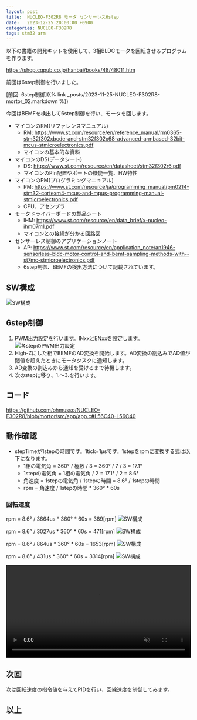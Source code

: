 ```yaml
---
layout: post
title:  NUCLEO-F302R8 モータ センサーレス6step
date:   2023-12-25 20:00:00 +0900
categories: NUCLEO-F302R8
tags: stm32 arm
---
```


以下の書籍の開発キットを使用して、3相BLDCモータを回転させるプログラムを作ります。

<https://shop.cqpub.co.jp/hanbai/books/48/48011.htm>

前回は6step制御を行いました。

[前回: 6step制御]({% link _posts/2023-11-25-NUCLEO-F302R8-mortor_02.markdown %})

今回はBEMFを検出して6step制御を行い、モータを回します。

* マイコンのRM(リファレンスマニュアル)
  * RM: <https://www.st.com/resource/en/reference_manual/rm0365-stm32f302xbcde-and-stm32f302x68-advanced-armbased-32bit-mcus-stmicroelectronics.pdf>
  * マイコンの基本的な資料
* マイコンのDS(データシート)
  * DS: <https://www.st.com/resource/en/datasheet/stm32f302r6.pdf>
  * マイコンのPin配置やポートの機能一覧、HW特性
* マイコンのPM(プログラミングマニュアル)
  * PM: <https://www.st.com/resource/ja/programming_manual/pm0214-stm32-cortexm4-mcus-and-mpus-programming-manual-stmicroelectronics.pdf>
  * CPU、アセンブラ
* モータドライバーボードの製品シート
  * IHM: <https://www.st.com/resource/en/data_brief/x-nucleo-ihm07m1.pdf>
  * マイコンとの接続が分かる回路図
* センサーレス制御のアプリケーションノート
  * AP: <https://www.st.com/resource/en/application_note/an1946-sensorless-bldc-motor-control-and-bemf-sampling-methods-with--st7mc-stmicroelectronics.pdf>
  * 6step制御、BEMFの検出方法について記載されています。

## SW構成

![SW構成](/assets/images/image-2023-12-25-motor-sensorless-6step-swarch.png)

## 6step制御

1. PWM出力設定を行います。INxxとENxxを設定します。
  ![各stepのPWM出力設定](/assets/images/image-2023-11-25-motor-6step.png)
1. High-Zにした相でBEMFのAD変換を開始します。AD変換の割込みでAD値が閾値を超えたときにモータタスクに通知します。
1. AD変換の割込みから通知を受けるまで待機します。
1. 次のstepに移り、1.～3.を行います。

## コード

<https://github.com/ohmusso/NUCLEO-F302R8/blob/mortor/src/app/app.c#L56C40-L56C40>

## 動作確認

* stepTimeが1stepの時間です。1tick=1μsです。1stepをrpmに変換する式は以下になります。
  * 1相の電気角 = 360° / 極数 / 3 = 360° / 7 / 3 = 17.1°
  * 1stepの電気角 = 1相の電気角 / 2 = 17.1° / 2 = 8.6°
  * 角速度 = 1stepの電気角 / 1stepの時間 = 8.6° / 1stepの時間
  * rpm = 角速度 / 1stepの時間 \* 360° \* 60s

### 回転速度

rpm = 8.6° / 3664us \* 360° \* 60s = 389[rpm]
![SW構成](/assets/images/image-2023-12-25-motor-sensorless-6step-bemf01.png)

rpm = 8.6° / 3027us \* 360° \* 60s = 471[rpm]
![SW構成](/assets/images/image-2023-12-25-motor-sensorless-6step-bemf02.png)

rpm = 8.6° / 864us \* 360° \* 60s = 1653[rpm]
![SW構成](/assets/images/image-2023-12-25-motor-sensorless-6step-bemf03.png)

rpm = 8.6° / 431us \* 360° \* 60s = 3314[rpm]
![SW構成](/assets/images/image-2023-12-25-motor-sensorless-6step-bemf04.png)

<video controls width="100%" preload loop muted="true" src="/assets/movies/movie-2023-12-25-motor.mp4" type="video/mp4" >
 Sorry, your browser doesn't support embedded videos.
</video>

## 次回

次は回転速度の指令値を与えてPIDを行い、回線速度を制御してみます。

## 以上
